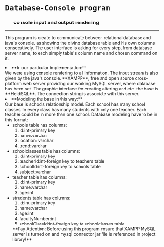 # ``Database-Console program``
### &nbsp;  &nbsp; &nbsp; &nbsp;console input and output rendering
------------------------
This program is create to communicate between relational database and java's console, as showing the giving database table and his own columns consecutively. The user interface is asking for every step, from database server name, to each simply table's column name and chosen command on it.<br/>
<li>**In our particular implementation:** <br/>
We were using console rendering to all information. The input stream is also given by the java's console.
**XAMPP**, free and open source cross-platform web server providing our working MySQL server, where database has been set. The graphic interface for creating,altering and etc. the base is **HeidiSQL**. The connection string is associate with this server.
<br/><li>**Modeling the base in this way:**<br/>
Our base is schools relationship model. Each school has many school classes. In every class has many students with only one teacher. Each teacher could be in more than one school. Database modeling have to be in this format:<br/>
<ul>
<li>schools table has columns: 
<ol>
<li>id:int-primary key 
<li>name:varchar
<li>location: varchar
<li>trend:varchar
</ol>
<li>schoolclasses table has columns:
<ol>
<li>id:int-primary key
<li>teacherId:int-foreign key to teachers table
<li>schoolId:int-foreign key to schools table
<li>subject:varchar
</ol>
<li>teacher table has columns:
<ol>
<li>id:int-primary key
<li>name:varchar
<li>age:int
</ol>
<li> strudents table has columns:
<ol>
<li>id:int-primary key
<li>name:varchar
<li>age:int
<li>facultyNumber:int
<li>schoolClassId:int-foreign key to schoolclasses table
</ol>
**Pay Attention: Before using this program ensure that XAMPP MySQL server is turned on and mysql connector jar file is referenced in project library!**



